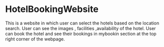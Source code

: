 # HotelBookingWebsite

This is a website in which user can select the hotels based on the location search.
User can see the images , facilities ,availability of the hotel.
User can book the hotel and see their bookings in mybookin section at the top right corner of the webpage.
